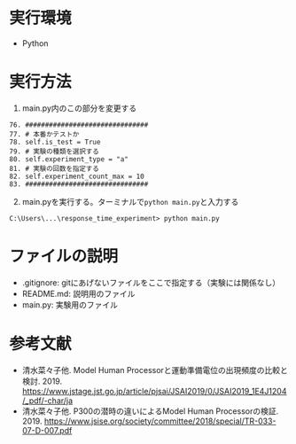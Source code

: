 # 実行環境
- Python

# 実行方法
1. main.py内のこの部分を変更する
```
76. ###############################
77. # 本番かテストか
78. self.is_test = True
79. # 実験の種類を選択する
80. self.experiment_type = "a"
81. # 実験の回数を指定する
82. self.experiment_count_max = 10
83. ###############################
```
2. main.pyを実行する。ターミナルで`python main.py`と入力する
```
C:\Users\...\response_time_experiment> python main.py
```

# ファイルの説明
- .gitignore: gitにあげないファイルをここで指定する（実験には関係なし）
- README.md: 説明用のファイル
- main.py: 実験用のファイル

# 参考文献
- 清水菜々子他. Model Human Processorと運動準備電位の出現頻度の比較と検討. 2019. https://www.jstage.jst.go.jp/article/pjsai/JSAI2019/0/JSAI2019_1E4J1204/_pdf/-char/ja
- 清水菜々子他. P300の潜時の違いによるModel Human Processorの検証. 2019.
https://www.jsise.org/society/committee/2018/special/TR-033-07-D-007.pdf